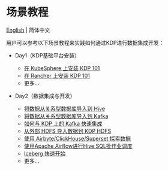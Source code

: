 # 场景教程

[English](../../en/user-tutorials/tutorials.md) | 简体中文

用户可以参考以下场景教程来实践如何通过KDP进行数据集成开发：

* Day1（KDP基础平台安装）
  * [在 KubeSphere 上安装 KDP 101](./install-kdp-on-kubesphere-101.md)
  * [在 Rancher 上安装 KDP 101](./install-kdp-on-rancher-101.md)
  * 更多...

* Day2（数据集成与开发）
  * [将数据从关系型数据库导入到 Hive](./import-from-rdbms-to-hive.md)
  * [将数据从关系型数据库导入到 Kafka](./import-from-rdbms-to-kafka.md)
  * [如何与 KDP 上的 Kafka 快速集成](./integration-kafka-with-int-ext-comps.md)
  * [从外部 HDFS 导入数据到 KDP HDFS](./import-from-hdfs-to-hdfs.md)
  * [使用 Airbyte/ClickHouse/Superset 探索数据](./exploring-data-using-airbyte-clickhouse-superset.md)
  * [使用Apache Airflow进行Hive SQL批作业调度](./batch-job-scheduling-for-hive-sql-with-apache-airflow.md)
  * [Iceberg 快速开始](./iceberg-quickstart.md)
  * 更多...

